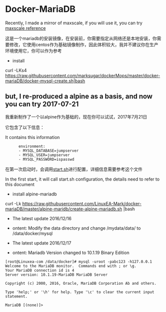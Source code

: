 # Docker-MariaDB

Recently, I made a mirror of maxscale, if you will use it, you can try [maxscale reference](https://github.com/LinuxEA-Mark/maxscale/tree/master/conf)

这是一个mariadb的安装镜像，在安装前，你需要指定从网络还是本地安装，你需要修改，它使用centos作为基础镜像制作，因此体积较大，我并不建议你在生产环境使用它，你可以作为参考

* install

curl -LKs4 https://raw.githubusercontent.com/marksugar/dockerMops/master/docker-mariaDB/docker-mysql-create.sh|bash 

## but, I re-produced a alpine as a basis, and now you can try 2017-07-21

我重新制作了一个以alpine作为基础的，现在你可以试试，2017年7月21日

它包含了以下信息：

It contains this information
```
      environment:
      - MYSQL_DATABASE=jumpserver
      - MYSQL_USER=jumpserver
      - MYSQL_PASSWORD=ispasswd
 ```
在第一次启动时，会调用[start.sh](https://github.com/LinuxEA-Mark/docker-mariaDB/blob/master/alpine-maridb/start.sh)进行配置，详细信息需要参考这个文件

In the first start, it will call start.sh configuration, the details need to refer to this document

* install alpine-mariadb

curl -Lk https://raw.githubusercontent.com/LinuxEA-Mark/docker-mariaDB/master/alpine-maridb/create-alpine-mariadb.sh |bash

* The latest update 2016/12/16
* ontent:
Modify the data directory and change /mydata/data/ to  /data/docker/mysql

* The latest update 2016/12/17
* ontent: Mariadb Version changed to 10.1.19 Binary Edition

```
[root@Linuxea-com /data/docker]# mysql -uroot -pabc123 -h127.0.0.1
Welcome to the MariaDB monitor.  Commands end with ; or \g.
Your MariaDB connection id is 4
Server version: 10.1.19-MariaDB MariaDB Server

Copyright (c) 2000, 2016, Oracle, MariaDB Corporation Ab and others.

Type 'help;' or '\h' for help. Type '\c' to clear the current input statement.

MariaDB [(none)]> 
```

